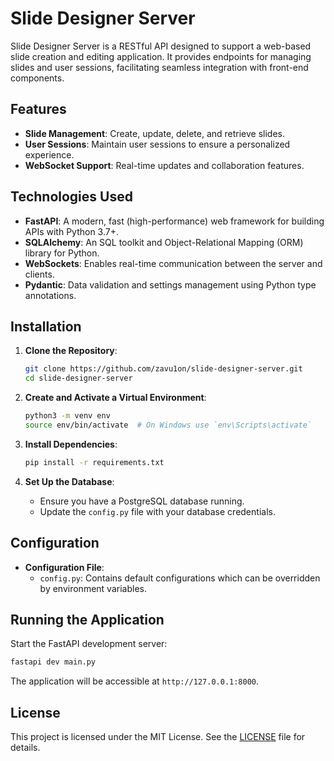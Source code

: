 # Slide Designer Server

Slide Designer Server is a RESTful API designed to support a web-based slide creation and editing application. It provides endpoints for managing slides and user sessions, facilitating seamless integration with front-end components.

## Features

- **Slide Management**: Create, update, delete, and retrieve slides.
- **User Sessions**: Maintain user sessions to ensure a personalized experience.
- **WebSocket Support**: Real-time updates and collaboration features.

## Technologies Used

- **FastAPI**: A modern, fast (high-performance) web framework for building APIs with Python 3.7+.
- **SQLAlchemy**: An SQL toolkit and Object-Relational Mapping (ORM) library for Python.
- **WebSockets**: Enables real-time communication between the server and clients.
- **Pydantic**: Data validation and settings management using Python type annotations.

## Installation

1. **Clone the Repository**:
   ```bash
   git clone https://github.com/zavu1on/slide-designer-server.git
   cd slide-designer-server
   ```

2. **Create and Activate a Virtual Environment**:
   ```bash
   python3 -m venv env
   source env/bin/activate  # On Windows use `env\Scripts\activate`
   ```

3. **Install Dependencies**:
   ```bash
   pip install -r requirements.txt
   ```

4. **Set Up the Database**:
   - Ensure you have a PostgreSQL database running.
   - Update the `config.py` file with your database credentials.

## Configuration

- **Configuration File**:
  - `config.py`: Contains default configurations which can be overridden by environment variables.

## Running the Application

Start the FastAPI development server:

```bash
fastapi dev main.py
```

The application will be accessible at `http://127.0.0.1:8000`.

## License

This project is licensed under the MIT License. See the [LICENSE](./LICENSE) file for details.

